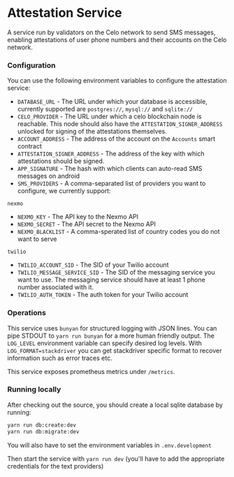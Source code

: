 # Attestation Service

A service run by validators on the Celo network to send SMS messages, enabling attestations of user phone numbers and their accounts on the Celo network.

### Configuration

You can use the following environment variables to configure the attestation service:

- `DATABASE_URL` - The URL under which your database is accessible, currently supported are `postgres://`, `mysql://` and `sqlite://`
- `CELO_PROVIDER` - The URL under which a celo blockchain node is reachable. This node should also have the `ATTESTATION_SIGNER_ADDRESS` unlocked for signing of the attestations themselves.
- `ACCOUNT_ADDRESS` - The address of the account on the `Accounts` smart contract
- `ATTESTATION_SIGNER_ADDRESS` - The address of the key with which attestations should be signed.
- `APP_SIGNATURE` - The hash with which clients can auto-read SMS messages on android
- `SMS_PROVIDERS` - A comma-separated list of providers you want to configure, we currently support:

`nexmo`

- `NEXMO_KEY` - The API key to the Nexmo API
- `NEXMO_SECRET` - The API secret to the Nexmo API
- `NEXMO_BLACKLIST` - A comma-sperated list of country codes you do not want to serve

`twilio`

- `TWILIO_ACCOUNT_SID` - The SID of your Twilio account
- `TWILIO_MESSAGE_SERVICE_SID` - The SID of the messaging service you want to use. The messaging service should have at least 1 phone number associated with it.
- `TWILIO_AUTH_TOKEN` - The auth token for your Twilio account

### Operations

This service uses `bunyan` for structured logging with JSON lines. You can pipe STDOUT to `yarn run bunyan` for a more human friendly output. The `LOG_LEVEL` environment variable can specify desired log levels. With `LOG_FORMAT=stackdriver` you can get stackdriver specific format to recover information such as error traces etc.

This service exposes prometheus metrics under `/metrics`.

### Running locally

After checking out the source, you should create a local sqlite database by running:

```sh
yarn run db:create:dev
yarn run db:migrate:dev
```

You will also have to set the environment variables in `.env.development`

Then start the service with `yarn run dev` (you'll have to add the appropriate credentials for the text providers)
